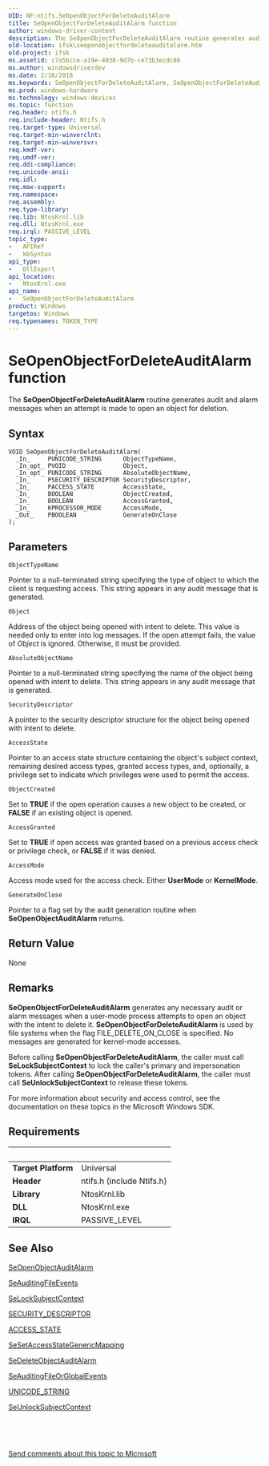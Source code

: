 ```yaml
---
UID: NF:ntifs.SeOpenObjectForDeleteAuditAlarm
title: SeOpenObjectForDeleteAuditAlarm function
author: windows-driver-content
description: The SeOpenObjectForDeleteAuditAlarm routine generates audit and alarm messages when an attempt is made to open an object for deletion.
old-location: ifsk\seopenobjectfordeleteauditalarm.htm
old-project: ifsk
ms.assetid: c7a5bcce-a19e-4938-9d7b-ce73b3ecdc86
ms.author: windowsdriverdev
ms.date: 2/16/2018
ms.keywords: SeOpenObjectForDeleteAuditAlarm, SeOpenObjectForDeleteAuditAlarm routine [Installable File System Drivers], ifsk.seopenobjectfordeleteauditalarm, ntifs/SeOpenObjectForDeleteAuditAlarm, seref_59133039-b4e5-47d9-941a-df78051d6408.xml
ms.prod: windows-hardware
ms.technology: windows-devices
ms.topic: function
req.header: ntifs.h
req.include-header: Ntifs.h
req.target-type: Universal
req.target-min-winverclnt: 
req.target-min-winversvr: 
req.kmdf-ver: 
req.umdf-ver: 
req.ddi-compliance: 
req.unicode-ansi: 
req.idl: 
req.max-support: 
req.namespace: 
req.assembly: 
req.type-library: 
req.lib: NtosKrnl.lib
req.dll: NtosKrnl.exe
req.irql: PASSIVE_LEVEL
topic_type:
-	APIRef
-	kbSyntax
api_type:
-	DllExport
api_location:
-	NtosKrnl.exe
api_name:
-	SeOpenObjectForDeleteAuditAlarm
product: Windows
targetos: Windows
req.typenames: TOKEN_TYPE
---
```



# SeOpenObjectForDeleteAuditAlarm function
The <b>SeOpenObjectForDeleteAuditAlarm</b> routine generates audit and alarm messages when an attempt is made to open an object for deletion.

## Syntax

````
VOID SeOpenObjectForDeleteAuditAlarm(
  _In_     PUNICODE_STRING      ObjectTypeName,
  _In_opt_ PVOID                Object,
  _In_opt_ PUNICODE_STRING      AbsoluteObjectName,
  _In_     PSECURITY_DESCRIPTOR SecurityDescriptor,
  _In_     PACCESS_STATE        AccessState,
  _In_     BOOLEAN              ObjectCreated,
  _In_     BOOLEAN              AccessGranted,
  _In_     KPROCESSOR_MODE      AccessMode,
  _Out_    PBOOLEAN             GenerateOnClose
);
````

## Parameters

`ObjectTypeName`

Pointer to a null-terminated string specifying the type of object to which the client is requesting access. This string appears in any audit message that is generated.

`Object`

Address of the object being opened with intent to delete. This value is needed only to enter into log messages. If the open attempt fails, the value of <i>Object</i> is ignored. Otherwise, it must be provided.

`AbsoluteObjectName`

Pointer to a null-terminated string specifying the name of the object being opened with intent to delete. This string appears in any audit message that is generated.

`SecurityDescriptor`

A pointer to the security descriptor structure for the object being opened with intent to delete.

`AccessState`

Pointer to an access state structure containing the object's subject context, remaining desired access types, granted access types, and, optionally, a privilege set to indicate which privileges were used to permit the access.

`ObjectCreated`

Set to <b>TRUE</b> if the open operation causes a new object to be created, or <b>FALSE</b> if an existing object is opened.

`AccessGranted`

Set to <b>TRUE</b> if open access was granted based on a previous access check or privilege check, or <b>FALSE</b> if it was denied.

`AccessMode`

Access mode used for the access check. Either <b>UserMode</b> or <b>KernelMode</b>.

`GenerateOnClose`

Pointer to a flag set by the audit generation routine when <b>SeOpenObjectAuditAlarm</b> returns.


## Return Value

None

## Remarks

<b>SeOpenObjectForDeleteAuditAlarm</b> generates any necessary audit or alarm messages when a user-mode process attempts to open an object with the intent to delete it. <b>SeOpenObjectForDeleteAuditAlarm</b> is used by file systems when the flag FILE_DELETE_ON_CLOSE is specified. No messages are generated for kernel-mode accesses.

Before calling <b>SeOpenObjectForDeleteAuditAlarm</b>, the caller must call <b>SeLockSubjectContext</b> to lock the caller's primary and impersonation tokens. After calling <b>SeOpenObjectForDeleteAuditAlarm</b>, the caller must call <b>SeUnlockSubjectContext</b> to release these tokens.

For more information about security and access control, see the documentation on these topics in the Microsoft Windows SDK.

## Requirements
| &nbsp; | &nbsp; |
| ---- |:---- |
| **Target Platform** | Universal |
| **Header** | ntifs.h (include Ntifs.h) |
| **Library** | NtosKrnl.lib |
| **DLL** | NtosKrnl.exe |
| **IRQL** | PASSIVE_LEVEL |

## See Also

<a href="..\ntifs\nf-ntifs-seopenobjectauditalarm.md">SeOpenObjectAuditAlarm</a>



<a href="..\ntifs\nf-ntifs-seauditingfileevents.md">SeAuditingFileEvents</a>



<a href="..\wdm\nf-wdm-selocksubjectcontext.md">SeLockSubjectContext</a>



<a href="..\ntifs\ns-ntifs-_security_descriptor.md">SECURITY_DESCRIPTOR</a>



<a href="..\wdm\ns-wdm-_access_state.md">ACCESS_STATE</a>



<a href="..\ntifs\nf-ntifs-sesetaccessstategenericmapping.md">SeSetAccessStateGenericMapping</a>



<a href="..\ntifs\nf-ntifs-sedeleteobjectauditalarm.md">SeDeleteObjectAuditAlarm</a>



<a href="..\ntifs\nf-ntifs-seauditingfileorglobalevents.md">SeAuditingFileOrGlobalEvents</a>



<a href="..\wudfwdm\ns-wudfwdm-_unicode_string.md">UNICODE_STRING</a>



<a href="..\wdm\nf-wdm-seunlocksubjectcontext.md">SeUnlockSubjectContext</a>



 

 

<a href="mailto:wsddocfb@microsoft.com?subject=Documentation%20feedback [ifsk\ifsk]:%20SeOpenObjectForDeleteAuditAlarm routine%20 RELEASE:%20(2/16/2018)&amp;body=%0A%0APRIVACY STATEMENT%0A%0AWe use your feedback to improve the documentation. We don't use your email address for any other purpose, and we'll remove your email address from our system after the issue that you're reporting is fixed. While we're working to fix this issue, we might send you an email message to ask for more info. Later, we might also send you an email message to let you know that we've addressed your feedback.%0A%0AFor more info about Microsoft's privacy policy, see http://privacy.microsoft.com/en-us/default.aspx." title="Send comments about this topic to Microsoft">Send comments about this topic to Microsoft</a>